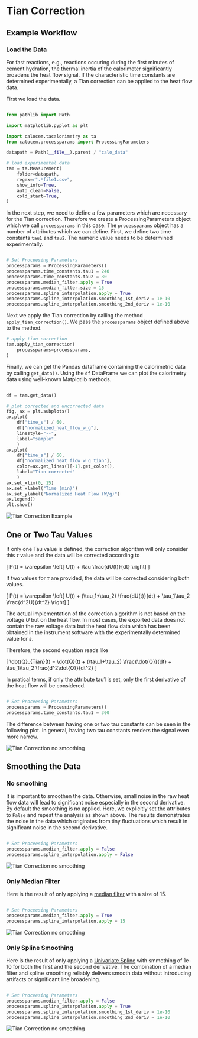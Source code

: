 

# Tian Correction

## Example Workflow 

### Load the Data

For fast reactions, e.g., reactions occuring during the first minutes of cement hydration, the thermal inertia of the calorimeter significantly broadens the heat flow signal. 
If the characteristic time constants are determined experimentally, a Tian correction can be applied to the heat flow data.

<!-- Assuming the file structure outlined above, we can apply the Tian correction using the following code.
Please note, that the values for tau1 and tau2 need to be experimentally determined for the experimental setup.
The other processing parameters, i.e., the Median Filter and the spline interpolation are necessary to smoothen the gradients.
The default behavior of is `False`. -->

First we load the data.

```python

from pathlib import Path

import matplotlib.pyplot as plt

import calocem.tacalorimetry as ta
from calocem.processparams import ProcessingParameters

datapath = Path(__file__).parent / "calo_data"

# load experimental data
tam = ta.Measurement(
    folder=datapath,
    regex=r".*file1.csv",
    show_info=True,
    auto_clean=False,
    cold_start=True,
)

```

In the next step, we need to define a few parameters which are necessary for the Tian correction. 
Therefore we create a ProcessingParameters object which we call `processparams` in this case.
The `processparams` object has a number of attributes which we can define.
First, we define two time constants `tau1` and `tau2`.
The numeric value needs to be determined experimentally.

```python

# Set Proceesing Parameters
processparams = ProcessingParameters()
processparams.time_constants.tau1 = 240
processparams.time_constants.tau2 = 80
processparams.median_filter.apply = True
processparams.median_filter.size = 15
processparams.spline_interpolation.apply = True
processparams.spline_interpolation.smoothing_1st_deriv = 1e-10
processparams.spline_interpolation.smoothing_2nd_deriv = 1e-10
```

Next we apply the Tian correction by calling the method `apply_tian_correction()`.
We pass the `processparams` object defined above to the method.

```python
# apply tian correction
tam.apply_tian_correction(
    processparams=processparams,
)

```

Finally, we can get the Pandas dataframe containing the calorimetric data by calling `get_data()`.
Using the `df` DataFrame we can plot the calorimetry data using well-known Matplotlib methods.

```python

df = tam.get_data()

# plot corrected and uncorrected data
fig, ax = plt.subplots()
ax.plot(
    df["time_s"] / 60,
    df["normalized_heat_flow_w_g"],
    linestyle="--",
    label="sample"
    )
ax.plot(
    df["time_s"] / 60,
    df["normalized_heat_flow_w_g_tian"],
    color=ax.get_lines()[-1].get_color(),
    label="Tian corrected"
    )
ax.set_xlim(0, 15)
ax.set_xlabel("Time (min)")
ax.set_ylabel("Normalized Heat Flow (W/g)")
ax.legend()
plt.show()


```

![Tian Correction Example](assets/tian_correction.png)


## One or Two Tau Values

If only one Tau value is defined, the correction algorithm will only consider this $\tau$ value and the data will be corrected according to 

\[
P(t) = \varepsilon \left[ U(t) + \tau \frac{dU(t)}{dt} \right]
\]

If two values for $\tau$ are provided, the data will be corrected considering both values.

\[
P(t) = \varepsilon \left[ U(t) + (\tau_1+\tau_2) \frac{dU(t)}{dt} + \tau_1\tau_2 \frac{d^2U}{dt^2} \right]
\]

The actual implementation of the correction algorithm is not based on the voltage $U$ but on the heat flow. 
In most cases, the exported data does not contain the raw voltage data but the heat flow data which has been obtained in the instrument software with the experimentally determined value for $\varepsilon$.

Therefore, the second equation reads like

\[
\dot{Q}_{Tian}(t) =  \dot{Q}(t) + (\tau_1+\tau_2) \frac{\dot{Q}}{dt} + \tau_1\tau_2 \frac{d^2\dot{Q}}{dt^2} 
\]

In pratical terms, if only the attribute tau1 is set, only the first derivative of the heat flow will be considered.

```python

# Set Proceesing Parameters
processparams = ProcessingParameters()
processparams.time_constants.tau1 = 300
```

The difference between having one or two tau constants can be seen in the following plot.
In general, having two tau constants renders the signal even more narrow.

![Tian Correction no smoothing](assets/tian_correction_one_tau.png)


## Smoothing the Data


### No smoothing
It is important to smoothen the data. 
Otherwise, small noise in the raw heat flow data will lead to significant noise especially in the second derivative.
By default the smoothing is no applied. 
Here, we explicitly set the attributes to `False` and repeat the analysis as shown above.
The results demonstrates the noise in the data which originates from tiny fluctuations which result in significant noise in the second derivative.

```python

# Set Proceesing Parameters
processparams.median_filter.apply = False
processparams.spline_interpolation.apply = False
```


![Tian Correction no smoothing](assets/tian_correction_no_smoothing.png)

### Only Median Filter

Here is the result of only applying a [median filter](https://docs.scipy.org/doc/scipy/reference/generated/scipy.ndimage.median_filter.html) with a size of 15.

```python

# Set Proceesing Parameters
processparams.median_filter.apply = True
processparams.spline_interpolation.apply = 15
```
![Tian Correction no smoothing](assets/tian_correction_median_smoothing.png)

### Only Spline Smoothing

Here is the result of only applying a [Univariate Spline](https://docs.scipy.org/doc/scipy/reference/generated/scipy.interpolate.UnivariateSpline.html#scipy.interpolate.UnivariateSpline) with smmothing of 1e-10 for both the first and the second derivative.
The combination of a median filter and spline smoothing reliably delivers smooth data without introducing artifacts or significant line broadening.

```python

# Set Proceesing Parameters
processparams.median_filter.apply = False
processparams.spline_interpolation.apply = True
processparams.spline_interpolation.smoothing_1st_deriv = 1e-10
processparams.spline_interpolation.smoothing_2nd_deriv = 1e-10
```
![Tian Correction no smoothing](assets/tian_correction_spline_smoothing.png)